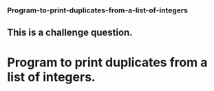### Program-to-print-duplicates-from-a-list-of-integers
## This is a challenge question.
# Program to print duplicates from a list of integers.
